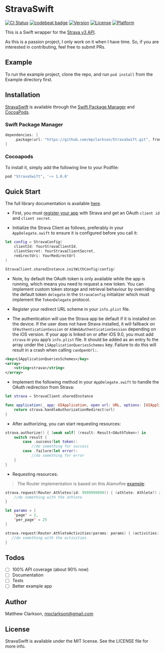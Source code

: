 # StravaSwift

[![CI Status](http://img.shields.io/travis/mpclarkson/StravaSwift.svg?style=flat)](https://travis-ci.org/mpclarkson/StravaSwift)
[![codebeat badge](https://codebeat.co/badges/d58ef23f-b2c6-45df-83cb-35af96b6980d)](https://codebeat.co/projects/github-com-mpclarkson-stravaswift)
[![Version](https://img.shields.io/cocoapods/v/StravaSwift.svg?style=flat)](http://cocoapods.org/pods/StravaSwift)
[![License](https://img.shields.io/cocoapods/l/StravaSwift.svg?style=flat)](http://cocoapods.org/pods/StravaSwift)
[![Platform](https://img.shields.io/cocoapods/p/StravaSwift.svg?style=flat)](http://cocoapods.org/pods/StravaSwift)

This is a Swift wrapper for the [Strava v3 API](https://strava.github.io/api/).

As this is a passion project, I only work on it when I have time. So, if you are interested in contributing, feel free to submit PRs.

## Example

To run the example project, clone the repo, and run `pod install` from the Example directory first.

## Installation

[StravaSwift](https://github.com/mpclarkson/StravaSwift) is available through the [Swift Package Manager](https://swift.org/package-manager/) and [CocoaPods](http://cocoapods.org).

### Swift Package Manager

```swift
dependencies: [
    .package(url: "https://github.com/mpclarkson/StravaSwift.git", from: "1.0.0")
]
```

### Cocoapods

To install it, simply add the following line to your Podfile:

```ruby
pod "StravaSwift", '~> 1.0.0'
```

## Quick Start

The full library documentation is available [here](http://cocoadocs.org/docsets/StravaSwift).

* First, you must [register your app](http://labs.strava.com/developers/) with Strava and get an OAuth `client id` and `client secret`.

* Initialize the Strava Client as follows, preferably in your `AppDelegate.swift` to ensure it is configured before you call it:

```swift
let config = StravaConfig(
    clientId: YourStravaClientId,
    clientSecret: YourStravaClientSecret,
    redirectUri: YourRedirectUrl
)

StravaClient.sharedInstance.initWithConfig(config)
```

* Note, by default the OAuth token is only available while the app is running, which means you need to request a new token. You can implement custom token storage and retrieval behaviour by overriding the default token `delegate` in the `StravaConfig` initializer which must implement the `TokenDelegate` protocol.

* Register your redirect URL scheme in your `info.plist` file.

* The authentication will use the Strava app be default if it is installed on the device. If the user does not have Strava installed, it will fallback on `SFAuthenticationSession` or `ASWebAuthenticationSession` depending on the iOS version. If your app is linked on or after iOS 9.0, you must add `strava` in you app’s `info.plist` file. It should be added as an entry fo the array under the `LSApplicationQueriesSchemes` key. Failure to do this will result in a crash when calling `canOpenUrl:`.

```xml
<key>LSApplicationQueriesSchemes</key>
<array>
    <string>strava</string>
</array>
```

* Implement the following method in your `AppDelegate.swift` to handle the OAuth redirection from Strava:

```swift
let strava = StravaClient.sharedInstance

func application(_ app: UIApplication, open url: URL, options: [UIApplication.OpenURLOptionsKey : Any] = [:]) -> Bool {
    return strava.handleAuthorizationRedirect(url)
}
```

* After authorizing, you can start requesting resources:

```swift
strava.authorize() { [weak self] (result: Result<OAuthToken>) in
    switch result {
        case .success(let token):
            //do something for success
        case .failure(let error):
            //do something for error
    }
}
```

* Requesting resources:

> The Router implementation is based on this
Alamofire [example](https://github.com/Alamofire/Alamofire#api-parameter-abstraction):

```swift
strava.request(Router.Athletes(id: 9999999999)) { (athlete: Athlete?) in
    //do something with the athlete
}

let params = [
    'page' = 2,
    'per_page' = 25
]

strava.request(Router.AthleteActivities(params: params) { (activities: [Activity]?) in
   //do something with the activities
}
```

## Todos

- [ ] 100% API coverage (about 90% now)
- [ ] Documentation
- [ ] Tests
- [ ] Better example app

## Author

Matthew Clarkson, mpclarkson@gmail.com

## License

StravaSwift is available under the MIT license. See the LICENSE file for more info.
